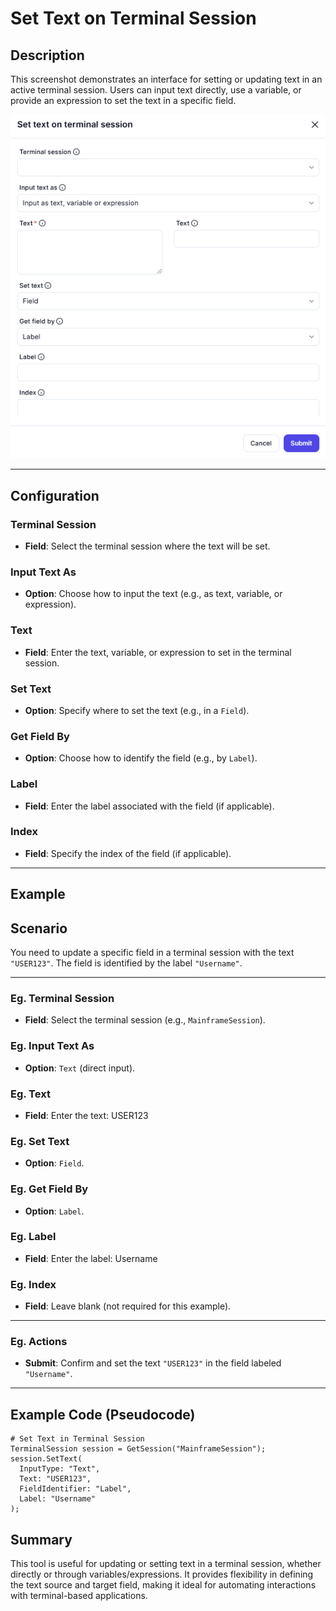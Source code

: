 # Set Text on Terminal Session

## Description

This screenshot demonstrates an interface for setting or updating text in an active terminal session. Users can input text directly, use a variable, or provide an expression to set the text in a specific field.

![alt text](../../assests/app-integrations/assests%20terminal%20emulation/set-text-on-terminal-session1.png)

---

## Configuration

### Terminal Session

- **Field**: Select the terminal session where the text will be set.

### Input Text As

- **Option**: Choose how to input the text (e.g., as text, variable, or expression).

### Text

- **Field**: Enter the text, variable, or expression to set in the terminal session.

### Set Text

- **Option**: Specify where to set the text (e.g., in a `Field`).

### Get Field By

- **Option**: Choose how to identify the field (e.g., by `Label`).

### Label

- **Field**: Enter the label associated with the field (if applicable).

### Index

- **Field**: Specify the index of the field (if applicable).

---

## Example

## Scenario

You need to update a specific field in a terminal session with the text `"USER123"`. The field is identified by the label `"Username"`.

---

### Eg. Terminal Session

- **Field**: Select the terminal session (e.g., `MainframeSession`).

### Eg. Input Text As

- **Option**: `Text` (direct input).

### Eg. Text

- **Field**: Enter the text: USER123

### Eg. Set Text

- **Option**: `Field`.

### Eg. Get Field By

- **Option**: `Label`.

### Eg. Label

- **Field**: Enter the label: Username

### Eg. Index

- **Field**: Leave blank (not required for this example).

---

### Eg. Actions

- **Submit**: Confirm and set the text `"USER123"` in the field labeled `"Username"`.

---

## Example Code (Pseudocode)

```plaintext
# Set Text in Terminal Session
TerminalSession session = GetSession("MainframeSession");
session.SetText(
  InputType: "Text",
  Text: "USER123",
  FieldIdentifier: "Label",
  Label: "Username"
);
```

## Summary

This tool is useful for updating or setting text in a terminal session, whether directly or through variables/expressions. It provides flexibility in defining the text source and target field, making it ideal for automating interactions with terminal-based applications.
